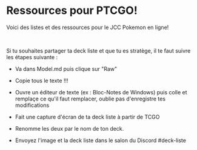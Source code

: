 # Ressources pour PTCGO!

Voici des listes et des ressources pour le JCC Pokemon en ligne!

<br>

Si tu souhaites partager ta deck liste et que tu es stratège, il te faut suivre les étapes suivante :

* Va dans Model.md puis clique sur "Raw"

* Copie tous le texte !!!

* Ouvre un éditeur de texte (ex : Bloc-Notes de Windows) puis colle et remplaçe ce qu'il faut remplacer, oublie pas d'enregistre
  tes modifications
  
* Fait une capture d'écran de ta deck liste à partir de TCGO

* Renomme les deux par le nom de ton deck.

* Envoyez l'image et la deck liste dans le salon du Discord #deck-liste
